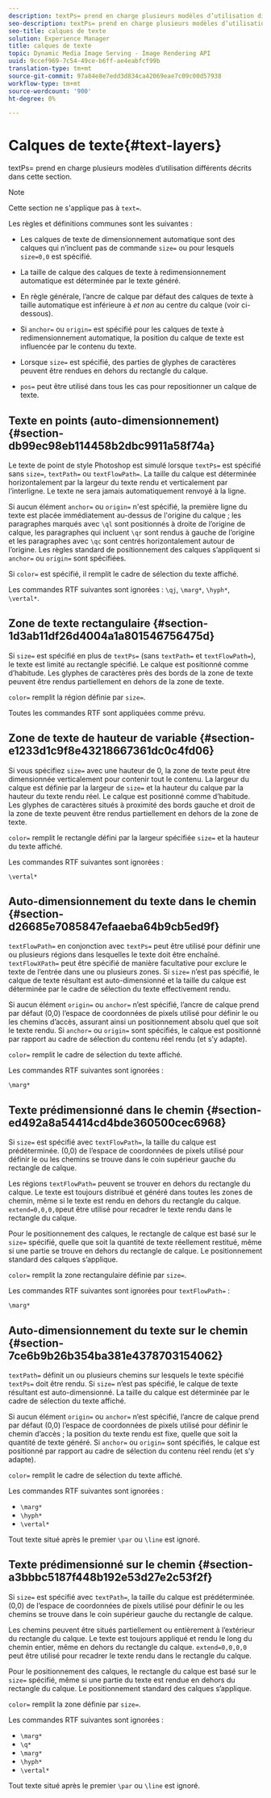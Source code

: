 ```yaml
---
description: textPs= prend en charge plusieurs modèles d’utilisation différents décrits dans cette section.
seo-description: textPs= prend en charge plusieurs modèles d’utilisation différents décrits dans cette section.
seo-title: calques de texte
solution: Experience Manager
title: calques de texte
topic: Dynamic Media Image Serving - Image Rendering API
uuid: 9ccef969-7c54-49ce-b6ff-ae4eabfcf99b
translation-type: tm+mt
source-git-commit: 97a84e8e7edd3d834ca42069eae7c09c00d57938
workflow-type: tm+mt
source-wordcount: '900'
ht-degree: 0%

---
```



# Calques de texte{#text-layers}

textPs= prend en charge plusieurs modèles d’utilisation différents décrits dans cette section.

>[!NOTE]
>
>Cette section ne s&#39;applique pas à `text=`.

Les règles et définitions communes sont les suivantes :

* Les calques de texte de dimensionnement automatique sont des calques qui n’incluent pas de commande `size=` ou pour lesquels `size=0,0` est spécifié.

* La taille de calque des calques de texte à redimensionnement automatique est déterminée par le texte généré.
* En règle générale, l’ancre de calque par défaut des calques de texte à taille automatique est inférieure à *et non* au centre du calque (voir ci-dessous).
* Si `anchor=` ou `origin=` est spécifié pour les calques de texte à redimensionnement automatique, la position du calque de texte est influencée par le contenu du texte.

* Lorsque `size=` est spécifié, des parties de glyphes de caractères peuvent être rendues en dehors du rectangle du calque.
* `pos=` peut être utilisé dans tous les cas pour repositionner un calque de texte.

## Texte en points (auto-dimensionnement) {#section-db99ec98eb114458b2dbc9911a58f74a}

Le texte de point de style Photoshop est simulé lorsque `textPs=` est spécifié sans `size=`, `textPath=` ou `textFlowPath=`. La taille du calque est déterminée horizontalement par la largeur du texte rendu et verticalement par l’interligne. Le texte ne sera jamais automatiquement renvoyé à la ligne.

Si aucun élément `anchor=` ou `origin=` n&#39;est spécifié, la première ligne du texte est placée immédiatement au-dessus de l&#39;origine du calque ; les paragraphes marqués avec `\ql` sont positionnés à droite de l’origine de calque, les paragraphes qui incluent `\qr` sont rendus à gauche de l’origine et les paragraphes avec `\qc` sont centrés horizontalement autour de l’origine. Les règles standard de positionnement des calques s’appliquent si `anchor=` ou `origin=` sont spécifiées.

Si `color=` est spécifié, il remplit le cadre de sélection du texte affiché.

Les commandes RTF suivantes sont ignorées : `\qj`, `\marg*`, `\hyph*`, `\vertal*`.

## Zone de texte rectangulaire {#section-1d3ab11df26d4004a1a801546756475d}

Si `size=` est spécifié en plus de `textPs=` (sans `textPath=` et `textFlowPath=`), le texte est limité au rectangle spécifié. Le calque est positionné comme d’habitude. Les glyphes de caractères près des bords de la zone de texte peuvent être rendus partiellement en dehors de la zone de texte.

`color=` remplit la région définie par  `size=`.

Toutes les commandes RTF sont appliquées comme prévu.

## Zone de texte de hauteur de variable {#section-e1233d1c9f8e43218667361dc0c4fd06}

Si vous spécifiez `size=` avec une hauteur de 0, la zone de texte peut être dimensionnée verticalement pour contenir tout le contenu. La largeur du calque est définie par la largeur de `size=` et la hauteur du calque par la hauteur du texte rendu réel. Le calque est positionné comme d’habitude. Les glyphes de caractères situés à proximité des bords gauche et droit de la zone de texte peuvent être rendus partiellement en dehors de la zone de texte.

`color=` remplit le rectangle défini par la largeur spécifiée  `size=` et la hauteur du texte affiché.

Les commandes RTF suivantes sont ignorées :

`\vertal*`

## Auto-dimensionnement du texte dans le chemin {#section-d26685e7085847efaaeba64b9cb5ed9f}

`textFlowPath=` en conjonction avec  `textPs=` peut être utilisé pour définir une ou plusieurs régions dans lesquelles le texte doit être enchaîné. `textFlowXPath=` peut être spécifié de manière facultative pour exclure le texte de l’entrée dans une ou plusieurs zones. Si `size=` n’est pas spécifié, le calque de texte résultant est auto-dimensionné et la taille du calque est déterminée par le cadre de sélection du texte effectivement rendu.

Si aucun élément `origin=` ou `anchor=` n’est spécifié, l’ancre de calque prend par défaut (0,0) l’espace de coordonnées de pixels utilisé pour définir le ou les chemins d’accès, assurant ainsi un positionnement absolu quel que soit le texte rendu. Si `anchor=` ou `origin=` sont spécifiés, le calque est positionné par rapport au cadre de sélection du contenu réel rendu (et s’y adapte).

`color=` remplit le cadre de sélection du texte affiché.

Les commandes RTF suivantes sont ignorées :

`\marg*`

## Texte prédimensionné dans le chemin {#section-ed492a8a54414cd4bde360500cec6968}

Si `size=` est spécifié avec `textFlowPath=`, la taille du calque est prédéterminée. (0,0) de l’espace de coordonnées de pixels utilisé pour définir le ou les chemins se trouve dans le coin supérieur gauche du rectangle de calque.

Les régions `textFlowPath=` peuvent se trouver en dehors du rectangle du calque. Le texte est toujours distribué et généré dans toutes les zones de chemin, même si le texte est rendu en dehors du rectangle du calque. `extend=0,0,0,0`peut être utilisé pour recadrer le texte rendu dans le rectangle du calque.

Pour le positionnement des calques, le rectangle de calque est basé sur le `size=` spécifié, quelle que soit la quantité de texte réellement restitué, même si une partie se trouve en dehors du rectangle de calque. Le positionnement standard des calques s’applique.

`color=` remplit la zone rectangulaire définie par  `size=`.

Les commandes RTF suivantes sont ignorées pour `textFlowPath=` :

`\marg*`

## Auto-dimensionnement du texte sur le chemin {#section-7ce6b9b26b354ba381e4378703154062}

`textPath=` définit un ou plusieurs chemins sur lesquels le texte spécifié  `textPs=` doit être rendu. Si `size=` n’est pas spécifié, le calque de texte résultant est auto-dimensionné. La taille du calque est déterminée par le cadre de sélection du texte affiché.

Si aucun élément `origin=` ou `anchor=` n’est spécifié, l’ancre de calque prend par défaut (0,0) l’espace de coordonnées de pixels utilisé pour définir le chemin d’accès ; la position du texte rendu est fixe, quelle que soit la quantité de texte généré. Si `anchor=` ou `origin=` sont spécifiés, le calque est positionné par rapport au cadre de sélection du contenu réel rendu (et s’y adapte).

`color=` remplit le cadre de sélection du texte affiché.

Les commandes RTF suivantes sont ignorées :

* `\marg*`
* `\hyph*`
* `\vertal*`

Tout texte situé après le premier `\par` ou `\line` est ignoré.

## Texte prédimensionné sur le chemin {#section-a3bbbc5187f448b192e53d27e2c53f2f}

Si `size=` est spécifié avec `textPath=`, la taille du calque est prédéterminée. (0,0) de l’espace de coordonnées de pixels utilisé pour définir le ou les chemins se trouve dans le coin supérieur gauche du rectangle de calque.

Les chemins peuvent être situés partiellement ou entièrement à l’extérieur du rectangle du calque. Le texte est toujours appliqué et rendu le long du chemin entier, même en dehors du rectangle du calque. `extend=0,0,0,0` peut être utilisé pour recadrer le texte rendu dans le rectangle du calque.

Pour le positionnement des calques, le rectangle du calque est basé sur le `size=` spécifié, même si une partie du texte est rendue en dehors du rectangle du calque. Le positionnement standard des calques s’applique.

`color=` remplit la zone définie par  `size=`.

Les commandes RTF suivantes sont ignorées :

* `\marg*`
* `\q*`
* `\marg*`
* `\hyph*`
* `\vertal*`

Tout texte situé après le premier `\par` ou `\line` est ignoré.
